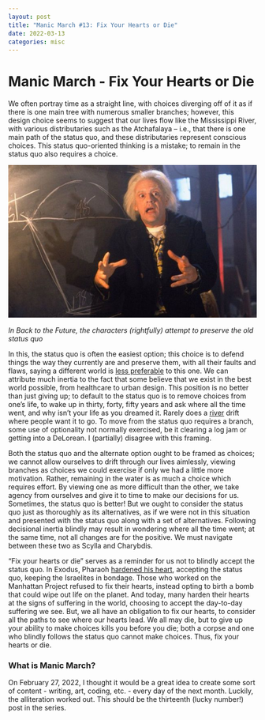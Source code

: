 ```yaml
---
layout: post
title: "Manic March #13: Fix Your Hearts or Die"
date: 2022-03-13
categories: misc
---
```


# Manic March - Fix Your Hearts or Die

We often portray time as a straight line, with choices diverging off of it as if there is one main tree with numerous smaller branches; however, this design choice seems to suggest that our lives flow like the Mississippi River, with various distributaries such as the Atchafalaya – i.e., that there is one main path of the status quo, and these distributaries represent conscious choices. This status quo-oriented thinking is a mistake; to remain in the status quo also requires a choice.

![](/assets/docbrown.jpg)

*In Back to the Future, the characters (rightfully) attempt to preserve the old status quo*

In this, the status quo is often the easiest option; this choice is to defend things the way they currently are and preserve them, with all their faults and flaws, saying a different world is [less preferable](https://twitter.com/internethippo/status/881161169469403137?lang=en) to this one. We can attribute much inertia to the fact that some believe that we exist in the best world possible, from healthcare to urban design. This position is no better than just giving up; to default to the status quo is to remove choices from one’s life, to wake up in thirty, forty, fifty years and ask where all the time went, and why isn’t your life as you dreamed it. Rarely does a [river](https://en.wikipedia.org/wiki/Great_Raft) drift where people want it to go. To move from the status quo requires a branch, some use of optionality not normally exercised, be it clearing a log jam or getting into a DeLorean. I (partially) disagree with this framing.

Both the status quo and the alternate option ought to be framed as choices; we cannot allow ourselves to drift through our lives aimlessly, viewing branches as choices we could exercise if only we had a little more motivation. Rather, remaining in the water is as much a choice which requires effort. By viewing one as more difficult than the other, we take agency from ourselves and give it to time to make our decisions for us. Sometimes, the status quo is better! But we ought to consider the status quo just as thoroughly as its alternatives, as if we were not in this situation and presented with the status quo along with a set of alternatives. Following decisional inertia blindly may result in wondering where all the time went; at the same time, not all changes are for the positive. We must navigate between these two as Scylla and Charybdis. 

“Fix your hearts or die” serves as a reminder for us not to blindly accept the status quo. In Exodus, Pharaoh [hardened his heart](https://www.sefaria.org/Exodus.9.35?ven=The_Contemporary_Torah,_Jewish_Publication_Society,_2006&vhe=Miqra_according_to_the_Masorah&lang=bi&with=all&lang2=en), accepting the status quo, keeping the Israelites in bondage. Those who worked on the Manhattan Project refused to fix their hearts, instead opting to birth a bomb that could wipe out life on the planet. And today, many harden their hearts at the signs of suffering in the world, choosing to accept the day-to-day suffering we see. But, we all have an obligation to fix our hearts, to consider all the paths to see where our hearts lead. We all may die, but to give up your ability to make choices kills you before you die; both a corpse and one who blindly follows the status quo cannot make choices. Thus, fix your hearts or die.

### What is Manic March?
On February 27, 2022, I thought it would be a great idea to create some sort of content - writing, art, coding, etc. - every day of the next month. Luckily, the alliteration worked out. This should be the thirteenth (lucky number!) post in the series.
